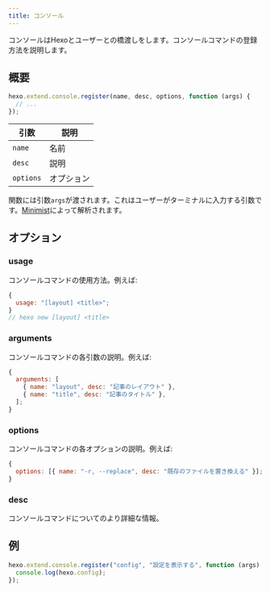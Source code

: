 ```yaml
---
title: コンソール
---
```


コンソールはHexoとユーザーとの橋渡しをします。コンソールコマンドの登録方法を説明します。

## 概要

```js
hexo.extend.console.register(name, desc, options, function (args) {
  // ...
});
```

| 引数      | 説明       |
| --------- | ---------- |
| `name`    | 名前       |
| `desc`    | 説明       |
| `options` | オプション |

関数には引数`args`が渡されます。これはユーザーがターミナルに入力する引数です。[Minimist]によって解析されます。

## オプション

### usage

コンソールコマンドの使用方法。例えば:

```js
{
  usage: "[layout] <title>";
}
// hexo new [layout] <title>
```

### arguments

コンソールコマンドの各引数の説明。例えば:

```js
{
  arguments: [
    { name: "layout", desc: "記事のレイアウト" },
    { name: "title", desc: "記事のタイトル" },
  ];
}
```

### options

コンソールコマンドの各オプションの説明。例えば:

```js
{
  options: [{ name: "-r, --replace", desc: "既存のファイルを置き換える" }];
}
```

### desc

コンソールコマンドについてのより詳細な情報。

## 例

```js
hexo.extend.console.register("config", "設定を表示する", function (args) {
  console.log(hexo.config);
});
```

[Minimist]: https://github.com/minimistjs/minimist
